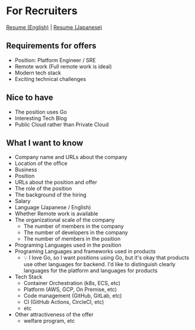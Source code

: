 # For Recruiters

[Resume (English)](https://github.com/suzuki-shunsuke/resume/blob/main/resume.md) | [Resume (Japanese)](https://github.com/suzuki-shunsuke/resume/blob/main/resume-ja.md)

## Requirements for offers

- Position: Platform Engineer / SRE
- Remote work (Full remote work is ideal)
- Modern tech stack
- Exciting technical challenges

## Nice to have

- The position uses Go
- Interesting Tech Blog
- Public Cloud rather than Private Cloud

## What I want to know

- Company name and URLs about the company
- Location of the office
- Business
- Position
- URLs about the position and offer
- The role of the position
- The background of the hiring
- Salary
- Language (Japanese / English)
- Whether Remote work is available
- The organizational scale of the company
  - The number of members in the company
  - The number of developers in the company
  - The number of members in the position
- Programing Languages used in the position
- Programing Languages and frameworks used in products
  - :bulb: I love Go, so I want positions using Go, but it's okay that products use other languages for backend. I'd like to distinguish clearly languages for the platform and languages for products
- Tech Stack
  - Container Orchestration (k8s, ECS, etc)
  - Platform (AWS, GCP, On Premise, etc)
  - Code management (GitHub, GitLab, etc)
  - CI (GitHub Actions, CircleCI, etc)
  - etc
- Other attractiveness of the offer
  - welfare program, etc
